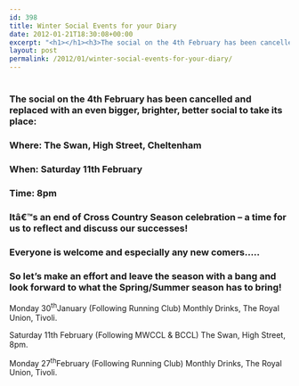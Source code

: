 ```yaml
---
id: 398
title: Winter Social Events for your Diary
date: 2012-01-21T18:30:08+00:00
excerpt: "<h1></h1><h3>The social on the 4th February has been cancelled and replaced with an even bigger, brighter, better social to take its place:</h3><h3></h3><h3>Where: The Swan, High Street, Cheltenham</h3><h3>When: Saturday 11th February</h3><h3>Time: 8pm</h3><h3>Itâ€™s an end of Cross Country Season celebration - a time for us to reflect and discuss our successes! </h3><h3>Everyone is welcome and especially any new comers..... </h3><h3>So let's make an effort and leave the season with a bang and look forward to what the Spring/Summer season has to bring!</h3><p>Monday 30<sup>th</sup>January (Following Running Club) Monthly Drinks, The Royal Union, Tivoli.</p><p>Saturday 11th February (Following MWCCL & BCCL) The Swan, High Street, 8pm.</p><p>Monday 27<sup>th</sup>February (Following Running Club) Monthly Drinks, The Royal Union, Tivoli. </p>"
layout: post
permalink: /2012/01/winter-social-events-for-your-diary/
---
```

# 

### The social on the 4th February has been cancelled and replaced with an even bigger, brighter, better social to take its place:

### 

### Where: The Swan, High Street, Cheltenham

### When: Saturday 11th February

### Time: 8pm

### Itâ€™s an end of Cross Country Season celebration &#8211; a time for us to reflect and discuss our successes!  


### Everyone is welcome and especially any new comers&#8230;.. 

### So let&#8217;s make an effort and leave the season with a bang and look forward to what the Spring/Summer season has to bring!

Monday 30<sup>th</sup>January (Following Running Club) Monthly Drinks, The Royal Union, Tivoli.

Saturday 11th February (Following MWCCL & BCCL) The Swan, High Street, 8pm.

Monday 27<sup>th</sup>February (Following Running Club) Monthly Drinks, The Royal Union, Tivoli.